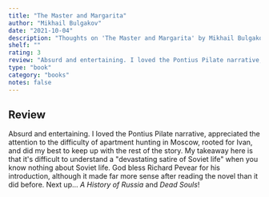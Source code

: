 ```yaml
---
title: "The Master and Margarita"
author: "Mikhail Bulgakov"
date: "2021-10-04"
description: "Thoughts on 'The Master and Margarita' by Mikhail Bulgakov."
shelf: ""
rating: 3
review: "Absurd and entertaining. I loved the Pontius Pilate narrative, appreciated the attention to the difficulty of apartment hunting in Moscow, rooted for Ivan, and did my best to keep up with the rest of the story. My takeaway here is that it's difficult to understand a 'devastating satire of Soviet life' when you know nothing about Soviet life. God bless Richard Pevear for his introduction, although it made far more sense after reading the novel than it did before. Next up... <i>A History of Russia</i> and <i>Dead Souls</i>!"
type: "book"
category: "books"
notes: false
---
```


## Review

Absurd and entertaining. I loved the Pontius Pilate narrative, appreciated the attention to the difficulty of apartment hunting in Moscow, rooted for Ivan, and did my best to keep up with the rest of the story. My takeaway here is that it's difficult to understand a "devastating satire of Soviet life" when you know nothing about Soviet life. God bless Richard Pevear for his introduction, although it made far more sense after reading the novel than it did before. Next up... _A History of Russia_ and _Dead Souls_!
